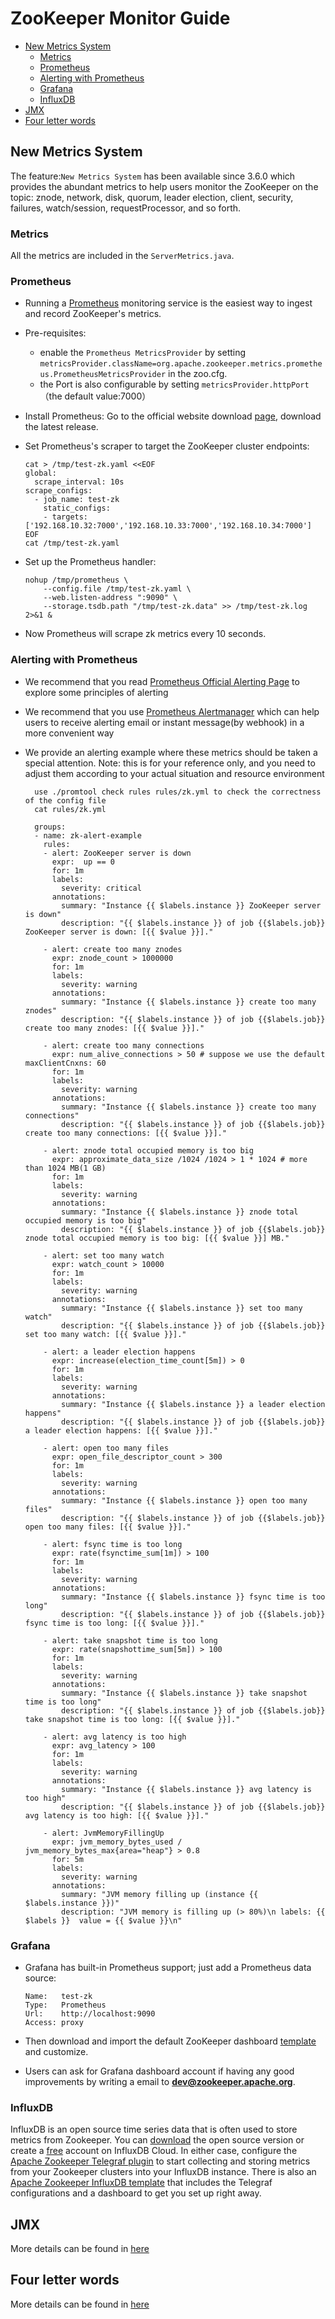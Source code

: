 # ZooKeeper Monitor Guide

- [New Metrics System](https://github.com/apache/zookeeper/blob/master/zookeeper-docs/src/main/resources/markdown/zookeeperMonitor.md#Metrics-System)
  - [Metrics](https://github.com/apache/zookeeper/blob/master/zookeeper-docs/src/main/resources/markdown/zookeeperMonitor.md#Metrics)
  - [Prometheus](https://github.com/apache/zookeeper/blob/master/zookeeper-docs/src/main/resources/markdown/zookeeperMonitor.md#Prometheus)
  - [Alerting with Prometheus](https://github.com/apache/zookeeper/blob/master/zookeeper-docs/src/main/resources/markdown/zookeeperMonitor.md#Alerting)
  - [Grafana](https://github.com/apache/zookeeper/blob/master/zookeeper-docs/src/main/resources/markdown/zookeeperMonitor.md#Grafana)
  - [InfluxDB](https://github.com/apache/zookeeper/blob/master/zookeeper-docs/src/main/resources/markdown/zookeeperMonitor.md#influxdb)
- [JMX](https://github.com/apache/zookeeper/blob/master/zookeeper-docs/src/main/resources/markdown/zookeeperMonitor.md#JMX)
- [Four letter words](https://github.com/apache/zookeeper/blob/master/zookeeper-docs/src/main/resources/markdown/zookeeperMonitor.md#four-letter-words)



## New Metrics System

The feature:`New Metrics System` has been available since 3.6.0 which provides the abundant metrics to help users monitor the ZooKeeper on the topic: znode, network, disk, quorum, leader election, client, security, failures, watch/session, requestProcessor, and so forth.



### Metrics

All the metrics are included in the `ServerMetrics.java`.



### Prometheus

- Running a [Prometheus](https://prometheus.io/) monitoring service is the easiest way to ingest and record ZooKeeper's metrics.

- Pre-requisites:

  - enable the `Prometheus MetricsProvider` by setting `metricsProvider.className=org.apache.zookeeper.metrics.prometheus.PrometheusMetricsProvider` in the zoo.cfg.
  - the Port is also configurable by setting `metricsProvider.httpPort`（the default value:7000）

- Install Prometheus: Go to the official website download [page](https://prometheus.io/download/), download the latest release.

- Set Prometheus's scraper to target the ZooKeeper cluster endpoints:

  ```
  cat > /tmp/test-zk.yaml <<EOF
  global:
    scrape_interval: 10s
  scrape_configs:
    - job_name: test-zk
      static_configs:
      - targets: ['192.168.10.32:7000','192.168.10.33:7000','192.168.10.34:7000']
  EOF
  cat /tmp/test-zk.yaml
  ```

- Set up the Prometheus handler:

  ```
  nohup /tmp/prometheus \
      --config.file /tmp/test-zk.yaml \
      --web.listen-address ":9090" \
      --storage.tsdb.path "/tmp/test-zk.data" >> /tmp/test-zk.log  2>&1 &
  ```

- Now Prometheus will scrape zk metrics every 10 seconds.



### Alerting with Prometheus

- We recommend that you read [Prometheus Official Alerting Page](https://prometheus.io/docs/practices/alerting/) to explore some principles of alerting

- We recommend that you use [Prometheus Alertmanager](https://www.prometheus.io/docs/alerting/latest/alertmanager/) which can help users to receive alerting email or instant message(by webhook) in a more convenient way

- We provide an alerting example where these metrics should be taken a special attention. Note: this is for your reference only, and you need to adjust them according to your actual situation and resource environment

  ```
    use ./promtool check rules rules/zk.yml to check the correctness of the config file
    cat rules/zk.yml
  
    groups:
    - name: zk-alert-example
      rules:
      - alert: ZooKeeper server is down
        expr:  up == 0
        for: 1m
        labels:
          severity: critical
        annotations:
          summary: "Instance {{ $labels.instance }} ZooKeeper server is down"
          description: "{{ $labels.instance }} of job {{$labels.job}} ZooKeeper server is down: [{{ $value }}]."
  
      - alert: create too many znodes
        expr: znode_count > 1000000
        for: 1m
        labels:
          severity: warning
        annotations:
          summary: "Instance {{ $labels.instance }} create too many znodes"
          description: "{{ $labels.instance }} of job {{$labels.job}} create too many znodes: [{{ $value }}]."
  
      - alert: create too many connections
        expr: num_alive_connections > 50 # suppose we use the default maxClientCnxns: 60
        for: 1m
        labels:
          severity: warning
        annotations:
          summary: "Instance {{ $labels.instance }} create too many connections"
          description: "{{ $labels.instance }} of job {{$labels.job}} create too many connections: [{{ $value }}]."
  
      - alert: znode total occupied memory is too big
        expr: approximate_data_size /1024 /1024 > 1 * 1024 # more than 1024 MB(1 GB)
        for: 1m
        labels:
          severity: warning
        annotations:
          summary: "Instance {{ $labels.instance }} znode total occupied memory is too big"
          description: "{{ $labels.instance }} of job {{$labels.job}} znode total occupied memory is too big: [{{ $value }}] MB."
  
      - alert: set too many watch
        expr: watch_count > 10000
        for: 1m
        labels:
          severity: warning
        annotations:
          summary: "Instance {{ $labels.instance }} set too many watch"
          description: "{{ $labels.instance }} of job {{$labels.job}} set too many watch: [{{ $value }}]."
  
      - alert: a leader election happens
        expr: increase(election_time_count[5m]) > 0
        for: 1m
        labels:
          severity: warning
        annotations:
          summary: "Instance {{ $labels.instance }} a leader election happens"
          description: "{{ $labels.instance }} of job {{$labels.job}} a leader election happens: [{{ $value }}]."
  
      - alert: open too many files
        expr: open_file_descriptor_count > 300
        for: 1m
        labels:
          severity: warning
        annotations:
          summary: "Instance {{ $labels.instance }} open too many files"
          description: "{{ $labels.instance }} of job {{$labels.job}} open too many files: [{{ $value }}]."
  
      - alert: fsync time is too long
        expr: rate(fsynctime_sum[1m]) > 100
        for: 1m
        labels:
          severity: warning
        annotations:
          summary: "Instance {{ $labels.instance }} fsync time is too long"
          description: "{{ $labels.instance }} of job {{$labels.job}} fsync time is too long: [{{ $value }}]."
  
      - alert: take snapshot time is too long
        expr: rate(snapshottime_sum[5m]) > 100
        for: 1m
        labels:
          severity: warning
        annotations:
          summary: "Instance {{ $labels.instance }} take snapshot time is too long"
          description: "{{ $labels.instance }} of job {{$labels.job}} take snapshot time is too long: [{{ $value }}]."
  
      - alert: avg latency is too high
        expr: avg_latency > 100
        for: 1m
        labels:
          severity: warning
        annotations:
          summary: "Instance {{ $labels.instance }} avg latency is too high"
          description: "{{ $labels.instance }} of job {{$labels.job}} avg latency is too high: [{{ $value }}]."
  
      - alert: JvmMemoryFillingUp
        expr: jvm_memory_bytes_used / jvm_memory_bytes_max{area="heap"} > 0.8
        for: 5m
        labels:
          severity: warning
        annotations:
          summary: "JVM memory filling up (instance {{ $labels.instance }})"
          description: "JVM memory is filling up (> 80%)\n labels: {{ $labels }}  value = {{ $value }}\n"
  ```



### Grafana

- Grafana has built-in Prometheus support; just add a Prometheus data source:

  ```
  Name:   test-zk
  Type:   Prometheus
  Url:    http://localhost:9090
  Access: proxy
  ```

- Then download and import the default ZooKeeper dashboard [template](https://grafana.com/dashboards/10465) and customize.

- Users can ask for Grafana dashboard account if having any good improvements by writing a email to **[dev@zookeeper.apache.org](mailto:dev@zookeeper.apache.org)**.



### InfluxDB

InfluxDB is an open source time series data that is often used to store metrics from Zookeeper. You can [download](https://portal.influxdata.com/downloads/) the open source version or create a [free](https://cloud2.influxdata.com/signup) account on InfluxDB Cloud. In either case, configure the [Apache Zookeeper Telegraf plugin](https://www.influxdata.com/integration/apache-zookeeper/) to start collecting and storing metrics from your Zookeeper clusters into your InfluxDB instance. There is also an [Apache Zookeeper InfluxDB template](https://www.influxdata.com/influxdb-templates/zookeeper-monitor/) that includes the Telegraf configurations and a dashboard to get you set up right away.



## JMX

More details can be found in [here](http://zookeeper.apache.org/doc/current/zookeeperJMX.html)



## Four letter words

More details can be found in [here](http://zookeeper.apache.org/doc/current/zookeeperAdmin.html#sc_zkCommands)